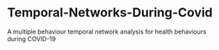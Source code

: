 # Temporal-Networks-During-Covid
A multiple behaviour temporal network analysis for health behaviours during COVID-19
